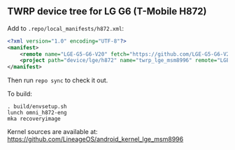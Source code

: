 ## TWRP device tree for LG G6 (T-Mobile H872)

Add to `.repo/local_manifests/h872.xml`:

```xml
<?xml version="1.0" encoding="UTF-8"?>
<manifest>
	<remote name="LGE-G5-G6-V20" fetch="https://github.com/LGE-G5-G6-V20"/>
	<project path="device/lge/h872" name="twrp_lge_msm8996" remote="LGE-G5-G6-V20" revision="g6/h872" />
</manifest>
```

Then run `repo sync` to check it out.

To build:

```
. build/envsetup.sh
lunch omni_h872-eng
mka recoveryimage
```

Kernel sources are available at: https://github.com/LineageOS/android_kernel_lge_msm8996
